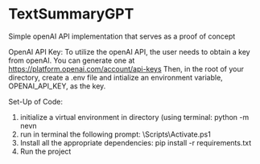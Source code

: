 # TextSummaryGPT
Simple openAI API implementation that serves as a proof of concept

OpenAI API Key:
To utilize the openAI API, the user needs to obtain a key from openAI.
You can generate one at https://platform.openai.com/account/api-keys
Then, in the root of your directory, create a .env file and intialize an environment variable, OPENAI_API_KEY, as the key.

Set-Up of Code:
1. initialize a virtual environment in directory (using terminal: python<version> -m nevn <virtual-environment-name>
2. run in terminal the following prompt: <virtual-environment-name>\Scripts\Activate.ps1
3. Install all the appropriate dependencies: pip install -r requirements.txt
4. Run the project
